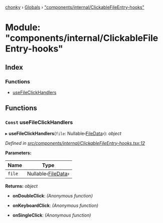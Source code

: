 [chonky](../README.md) › [Globals](../globals.md) › ["components/internal/ClickableFileEntry-hooks"](_components_internal_clickablefileentry_hooks_.md)

# Module: "components/internal/ClickableFileEntry-hooks"

## Index

### Functions

* [useFileClickHandlers](_components_internal_clickablefileentry_hooks_.md#const-usefileclickhandlers)

## Functions

### `Const` useFileClickHandlers

▸ **useFileClickHandlers**(`file`: Nullable‹[FileData](../interfaces/_types_files_types_.filedata.md)›): *object*

*Defined in [src/components/internal/ClickableFileEntry-hooks.tsx:12](https://github.com/TimboKZ/Chonky/blob/f29f7b3/src/components/internal/ClickableFileEntry-hooks.tsx#L12)*

**Parameters:**

Name | Type |
------ | ------ |
`file` | Nullable‹[FileData](../interfaces/_types_files_types_.filedata.md)› |

**Returns:** *object*

* **onDoubleClick**: *(Anonymous function)*

* **onKeyboardClick**: *(Anonymous function)*

* **onSingleClick**: *(Anonymous function)*
